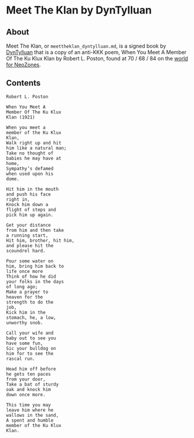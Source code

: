 # Meet The Klan by DynTylluan

## About
Meet The Klan, or `meettheklan_dyntylluan.md`, is a signed book by [DynTylluan](https://namemc.com/profile/DynTylluan.1) that is a copy of an anti-KKK poem, When You Meet A Member Of The Ku Klux Klan by Robert L. Poston, found at 70 / 68 / 84 on the [world for NeoZones](https://mc.neozones.club).

## Contents
```
Robert L. Poston

When You Meet A
Member Of The Ku Klux
Klan (1921)

When you meet a
member of the Ku Klux
Klan,
Walk right up and hit
him like a natural man;
Take no thought of
babies he may have at
home,
Sympathy’s defamed
when used upon his
dome.

Hit him in the mouth
and push his face
right in,
Knock him down a
flight of steps and
pick him up again.

Get your distance
from him and then take
a running start,
Hit him, brother, hit him,
and please hit the
scoundrel hard.

Pour some water on
him, bring him back to
life once more
Think of how he did
your folks in the days
of long ago;
Make a prayer to
heaven for the
strength to do the
job,
Kick him in the
stomach, he, a low,
unworthy snob.

Call your wife and
baby out to see you
have some fun,
Sic your bulldog on
him for to see the
rascal run.

Head him off before
he gets ten paces
from your door,
Take a bat of sturdy
oak and knock him
down once more.

This time you may
leave him where he
wallows in the sand,
A spent and humble
member of the Ku Klux
Klan.
```